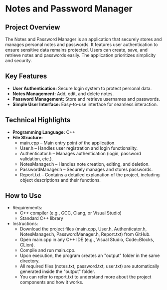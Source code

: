 # Notes and Password Manager

## Project Overview
The Notes and Password Manager is an application that securely stores and manages personal notes and passwords. It features user authentication to ensure sensitive data remains protected. Users can create, save, and retrieve notes and passwords easily. The application prioritizes simplicity and security.

## Key Features
- **User Authentication:** Secure login system to protect personal data.
- **Notes Management:** Add, edit, and delete notes.
- **Password Management:** Store and retrieve usernames and passwords.
- **Simple User Interface:** Easy-to-use interface for seamless interaction.

## Technical Highlights
- **Programming Language:** C++
- **File Structure:**
  - main.cpp – Main entry point of the application.
  - User.h – Handles user registration and login functionality.
  - Authenticator.h – Manages authentication (login, password validation, etc.).
  - NotesManager.h – Handles note creation, editing, and deletion.
  - PasswordManager.h – Securely manages and stores passwords.
  - Report.txt – Contains a detailed explanation of the project, including object descriptions and their functions.

## How to Use
- Requirements:
  - C++ compiler (e.g., GCC, Clang, or Visual Studio)
  - Standard C++ library
- Instructions:
  - Download the project files (main.cpp, User.h, Authenticator.h, NotesManager.h, PasswordManager.h, Report.txt) from GitHub.
  - Open main.cpp in any C++ IDE (e.g., Visual Studio, Code::Blocks, CLion).
  - Compile and run main.cpp.
  - Upon execution, the program creates an "output" folder in the same directory.
  - All required files (notes.txt, password.txt, user.txt) are automatically generated inside the "output" folder.
  - You can refer to report.txt to understand more about the project components and how it works.

